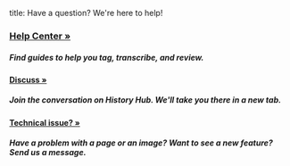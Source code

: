title: Have a question? We're here to help!

<div class="help-center-cards text-white row my-default">
<div class="col-sm-4">
    <div class="help-center-card card text center mx-default">
      <div class="card-body pxy-default">
        <h3 class="card-title"><a href="/help-center/">Help Center &raquo;</a></h3>
        <h5 class="card-text">Find guides to help you tag, transcribe, and review.</h5>
      </div>
    </div>
  </div>
  <div class="col-sm-4">
    <div class="help-center-card card text center mx-default">
      <div class="card-body pxy-default">
        <h4 class="card-title"><a target="_blank" href="https://historyhub.history.gov/community/make-your-mark/">Discuss &raquo;</a></h4>
        <h5 class="card-text"> Join the conversation on History Hub. We'll take you there in a new tab.</h5>
      </div>
    </div>
  </div>
  <div class="col-sm-4">
    <div class="help-center-card card text center mx-default">
      <div class="card-body pxy-default">
        <h4 class="card-title"><a href="/contact/">Technical issue? &raquo;</a></h4>
        <h5 class="card-text"> Have a problem with a page or an image? Want to see a new feature? Send us a message.</h5>
      </div>
    </div>
  </div>
</div>

